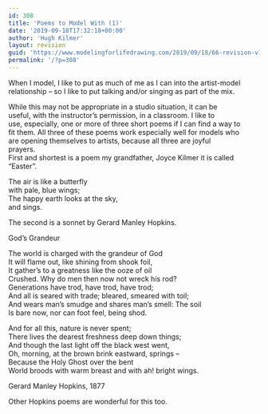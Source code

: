 ```yaml
---
id: 308
title: 'Poems to Model With (1)'
date: '2019-09-18T17:32:18+00:00'
author: 'Hugh Kilmer'
layout: revision
guid: 'https://www.modelingforlifedrawing.com/2019/09/18/66-revision-v1/'
permalink: '/?p=308'
---
```


 When I model, I like to put as much of me as I can into the artist-model relationship – so I like to put talking and/or singing as part of the mix.  
  
While this may not be appropriate in a studio situation, it can be  
useful, with the instructor’s permission, in a classroom. I like to  
use, especially, one or more of three short poems if I can find a way to  
 fit them. All three of these poems work especially well for models who  
 are opening themselves to artists, because all three are joyful  
prayers.  
First and shortest is a poem my grandfather, Joyce Kilmer it is called  
“Easter”.

The air is like a butterfly  
 with pale, blue wings;  
The happy earth looks at the sky,  
 and sings.

The second is a sonnet by Gerard Manley Hopkins.

God’s Grandeur

The world is charged with the grandeur of God  
It will flame out, like shining from shook foil,  
It gather’s to a greatness like the ooze of oil  
Crushed. Why do men then now not wreck his rod?  
Generations have trod, have trod, have trod;  
And all is seared with trade; bleared, smeared with toil;  
And wears man’s smudge and shares man’s smell: The soil  
Is bare now, nor can foot feel, being shod.

And for all this, nature is never spent;  
There lives the dearest freshness deep down things;  
And though the last light off the black west went,  
Oh, morning, at the brown brink eastward, springs –  
Because the Holy Ghost over the bent   
World broods with warm breast and with ah! bright wings.

Gerard Manley Hopkins, 1877

Other Hopkins poems are wonderful for this too.